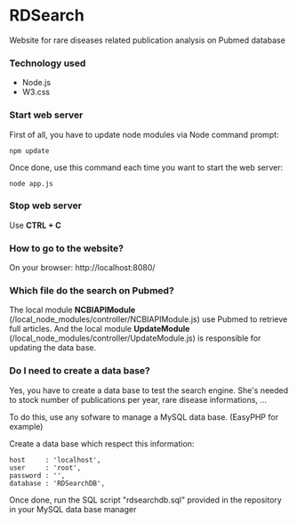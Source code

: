 # RDSearch
Website for rare diseases related publication analysis on Pubmed database

### Technology used
- Node.js
- W3.css

### Start web server
First of all, you have to update node modules via Node command prompt:
```
npm update
```

Once done, use this command each time you want to start the web server:
```
node app.js
```

### Stop web server
Use **CTRL + C**

### How to go to the website?
On your browser: http://localhost:8080/

### Which file do the search on Pubmed?
The local module **NCBIAPIModule** (/local_node_modules/controller/NCBIAPIModule.js) use Pubmed to retrieve full articles. 
And the local module **UpdateModule** (/local_node_modules/controller/UpdateModule.js) is responsible for updating the data base.

### Do I need to create a data base?
Yes, you have to create a data base to test the search engine. She's needed to stock number of publications per year, rare disease informations, ...

To do this, use any sofware to manage a MySQL data base. (EasyPHP for example)

Create a data base which respect this information:
```
host     : 'localhost',
user     : 'root',
password : '',
database : 'RDSearchDB',
```

Once done, run the SQL script "rdsearchdb.sql" provided in the repository in your MySQL data base manager

